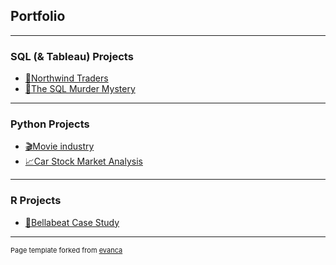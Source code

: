 ## Portfolio

---

### SQL (& Tableau) Projects

- [💼Northwind Traders](https://github.com/tubako/northwind-trades/blob/main/README.md)
- [🔫The SQL Murder Mystery](https://github.com/tubako/the-sql-murder-mystery/blob/main/README.md)

---

### Python Projects

- [🎬Movie industry](https://github.com/tubako/movie-industry/blob/main/movie-industry.ipynb)
- [📈Car Stock Market Analysis](https://github.com/tubako/stock-analysis/blob/main/car-stocks-analysis.ipynb)


---

### R Projects

- [🍃Bellabeat Case Study](/bellabeat-case-study)



---
<p style="font-size:11px">Page template forked from <a href="https://github.com/evanca/quick-portfolio">evanca</a></p>
<!-- Remove above link if you don't want to attibute -->

